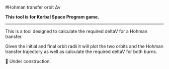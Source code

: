 #Hohman transfer orbit Δv

**This tool is for Kerbal Space Program game.**

***

This is a tool designed to calculate the required deltaV for a Hohman transfer.

Given the initial and final orbit radii it will plot the two orbits and the Hohman transfer trajectory as well as calculate the required deltaV for both burns.

:construction: Under construction.